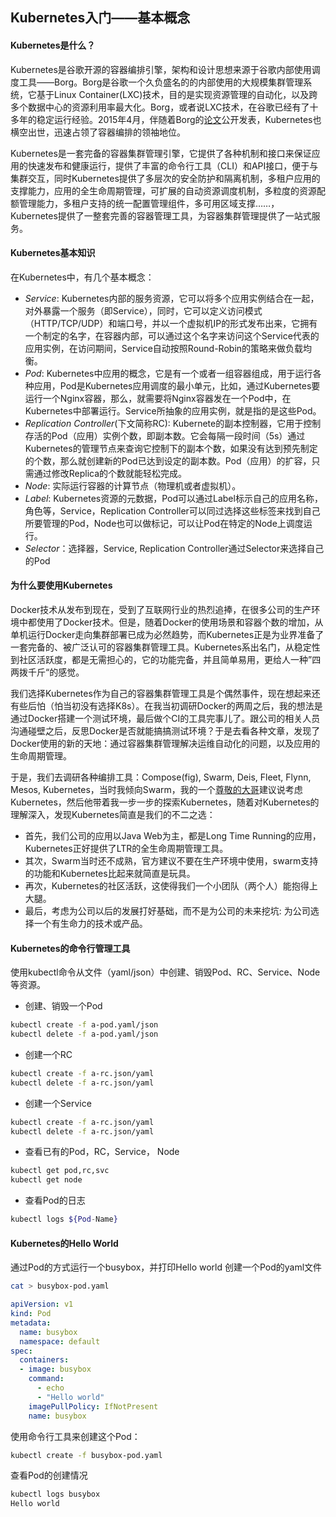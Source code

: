 Kubernetes入门——基本概念
--------------------------------------------------------------------------------------------------------------------------------------

#### Kubernetes是什么？

Kubernetes是谷歌开源的容器编排引擎，架构和设计思想来源于谷歌内部使用调度工具——Borg。Borg是谷歌一个久负盛名的的内部使用的大规模集群管理系统，它基于Linux Container(LXC)技术，目的是实现资源管理的自动化，以及跨多个数据中心的资源利用率最大化。Borg，或者说LXC技术，在谷歌已经有了十多年的稳定运行经验。2015年4月，伴随着Borg的[论文]()公开发表，Kubernetes也横空出世，迅速占领了容器编排的领袖地位。

Kubernetes是一套完备的容器集群管理引擎，它提供了各种机制和接口来保证应用的快速发布和健康运行，提供了丰富的命令行工具（CLI）和API接口，便于与集群交互，同时Kubernetes提供了多层次的安全防护和隔离机制，多租户应用的支撑能力，应用的全生命周期管理，可扩展的自动资源调度机制，多粒度的资源配额管理能力，多租户支持的统一配置管理组件，多可用区域支撑……，Kubernetes提供了一整套完善的容器管理工具，为容器集群管理提供了一站式服务。

#### Kubernetes基本知识

在Kubernetes中，有几个基本概念：
+ *Service*: Kubernetes内部的服务资源，它可以将多个应用实例结合在一起，对外暴露一个服务（即Service），同时，它可以定义访问模式（HTTP/TCP/UDP）和端口号，并以一个虚拟机IP的形式发布出来，它拥有一个制定的名字，在容器内部，可以通过这个名字来访问这个Service代表的应用实例，在访问期间，Service自动按照Round-Robin的策略来做负载均衡。
+ *Pod*: Kubernetes中应用的概念，它是有一个或者一组容器组成，用于运行各种应用，Pod是Kubernetes应用调度的最小单元，比如，通过Kubernetes要运行一个Nginx容器，那么，就需要将Nginx容器发在一个Pod中，在Kubernetes中部署运行。Service所抽象的应用实例，就是指的是这些Pod。
+ *Replication* *Controller*(下文简称RC): Kubernete的副本控制器，它用于控制存活的Pod（应用）实例个数，即副本数。它会每隔一段时间（5s）通过Kubernetes的管理节点来查询它控制下的副本个数，如果没有达到预先制定的个数，那么就创建新的Pod已达到设定的副本数。Pod（应用）的扩容，只需通过修改Replica的个数就能轻松完成。
+ *Node*: 实际运行容器的计算节点（物理机或者虚拟机）。
+ *Label*: Kubernetes资源的元数据，Pod可以通过Label标示自己的应用名称，角色等，Service，Replication Controller可以同过选择这些标签来找到自己所要管理的Pod，Node也可以做标记，可以让Pod在特定的Node上调度运行。
+ *Selector*：选择器，Service, Replication Controller通过Selector来选择自己的Pod

#### 为什么要使用Kubernetes
Docker技术从发布到现在，受到了互联网行业的热烈追捧，在很多公司的生产环境中都使用了Docker技术。但是，随着Docker的使用场景和容器个数的增加，从单机运行Docker走向集群部署已成为必然趋势，而Kubernetes正是为业界准备了一套完备的、被广泛认可的容器集群管理工具。Kubernetes系出名门，从稳定性到社区活跃度，都是无需担心的，它的功能完备，并且简单易用，更给人一种”四两拨千斤“的感觉。

我们选择Kubernetes作为自己的容器集群管理工具是个偶然事件，现在想起来还有些后怕（怕当初没有选择K8s）。在我当初调研Docker的两周之后，我的想法是通过Docker搭建一个测试环境，最后做个CI的工具完事儿了。跟公司的相关人员沟通碰壁之后，反思Docker是否就能搞搞测试环境？于是去看各种文章，发现了Docker使用的新的天地：通过容器集群管理解决运维自动化的问题，以及应用的生命周期管理。

于是，我们去调研各种编排工具：Compose(fig), Swarm, Deis, Fleet, Flynn, Mesos, Kubernetes，当时我倾向Swarm，我的一个[尊敬的大哥](https://github.com/tonyyu)建议说考虑Kubernetes，然后他带着我一步一步的探索Kubernetes，随着对Kubernetes的理解深入，发现Kubernetes简直是我们的不二之选：
+ 首先，我们公司的应用以Java Web为主，都是Long Time Running的应用，Kubernetes正好提供了LTR的全生命周期管理工具。
+ 其次，Swarm当时还不成熟，官方建议不要在生产环境中使用，swarm支持的功能和Kubernetes比起来就简直是玩具。
+ 再次，Kubernetes的社区活跃，这使得我们一个小团队（两个人）能抱得上大腿。
+ 最后，考虑为公司以后的发展打好基础，而不是为公司的未来挖坑: 为公司选择一个有生命力的技术或产品。

#### Kubernetes的命令行管理工具

使用kubectl命令从文件（yaml/json）中创建、销毁Pod、RC、Service、Node等资源。
+ 创建、销毁一个Pod
```bash
kubectl create -f a-pod.yaml/json
kubectl delete -f a-pod.yaml/json
```
+ 创建一个RC
```bash
kubectl create -f a-rc.json/yaml
kubectl delete -f a-rc.json/yaml
```

+ 创建一个Service
```bash
kubectl create -f a-rc.json/yaml
kubectl delete -f a-rc.json/yaml
```

+ 查看已有的Pod，RC，Service， Node
```bash
kubectl get pod,rc,svc
kubectl get node
```

+ 查看Pod的日志
```bash
kubectl logs ${Pod-Name}
```

#### Kubernetes的Hello World

通过Pod的方式运行一个busybox，并打印Hello world
创建一个Pod的yaml文件
```bash
cat > busybox-pod.yaml
```
```yaml
apiVersion: v1
kind: Pod 
metadata:
  name: busybox
  namespace: default
spec:
  containers:
  - image: busybox
    command:
      - echo
      - "Hello world"
    imagePullPolicy: IfNotPresent
    name: busybox
```

使用命令行工具来创建这个Pod：
```bash
kubectl create -f busybox-pod.yaml
```

查看Pod的创建情况
```bash
kubectl logs busybox
Hello world
```

